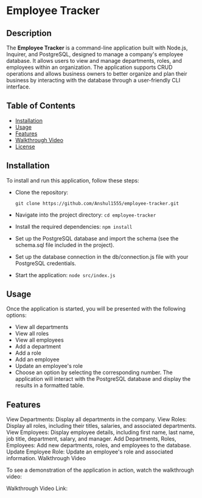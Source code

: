 # Employee Tracker

## Description

The **Employee Tracker** is a command-line application built with Node.js, Inquirer, and PostgreSQL, designed to manage a company's employee database. It allows users to view and manage departments, roles, and employees within an organization. The application supports CRUD operations and allows business owners to better organize and plan their business by interacting with the database through a user-friendly CLI interface.

## Table of Contents

- [Installation](#installation)
- [Usage](#usage)
- [Features](#features)
- [Walkthrough Video](#walkthrough-video)
- [License](#license)

## Installation

To install and run this application, follow these steps:

- Clone the repository:

  `git clone https://github.com/Anshul1555/employee-tracker.git`

- Navigate into the project directory:
  `cd employee-tracker`

- Install the required dependencies:
  `npm install`

- Set up the PostgreSQL database and import the schema (see the schema.sql file included in the project).

- Set up the database connection in the db/connection.js file with your PostgreSQL credentials.

- Start the application:
  `node src/index.js`

## Usage

Once the application is started, you will be presented with the following options:

- View all departments
- View all roles
- View all employees
- Add a department
- Add a role
- Add an employee
- Update an employee's role
- Choose an option by selecting the corresponding number. The application will interact with the PostgreSQL database and display the results in a formatted table.

## Features

View Departments: Display all departments in the company.
View Roles: Display all roles, including their titles, salaries, and associated departments.
View Employees: Display employee details, including first name, last name, job title, department, salary, and manager.
Add Departments, Roles, Employees: Add new departments, roles, and employees to the database.
Update Employee Role: Update an employee's role and associated information.
Walkthrough Video

To see a demonstration of the application in action, watch the walkthrough video:

Walkthrough Video Link:
<!-- Uploading "Screen Recording 2025-03-04 at 12.04.14 AM.mov"... -->
